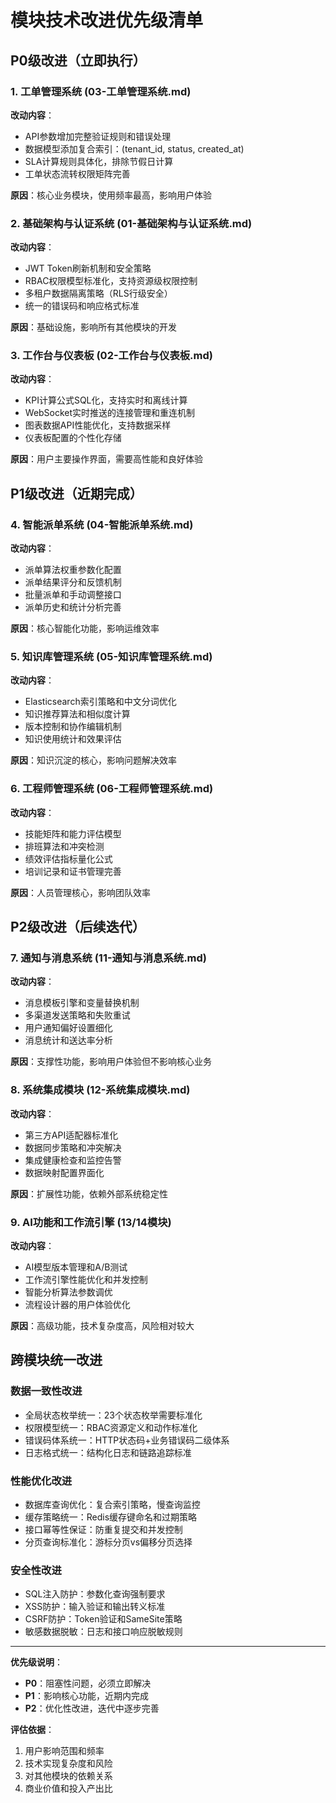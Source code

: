 # 模块技术改进优先级清单

## P0级改进（立即执行）

### 1. 工单管理系统 (03-工单管理系统.md)
**改动内容**：
- API参数增加完整验证规则和错误处理
- 数据模型添加复合索引：(tenant_id, status, created_at)
- SLA计算规则具体化，排除节假日计算
- 工单状态流转权限矩阵完善

**原因**：核心业务模块，使用频率最高，影响用户体验

### 2. 基础架构与认证系统 (01-基础架构与认证系统.md)
**改动内容**：
- JWT Token刷新机制和安全策略
- RBAC权限模型标准化，支持资源级权限控制
- 多租户数据隔离策略（RLS行级安全）
- 统一的错误码和响应格式标准

**原因**：基础设施，影响所有其他模块的开发

### 3. 工作台与仪表板 (02-工作台与仪表板.md)
**改动内容**：
- KPI计算公式SQL化，支持实时和离线计算
- WebSocket实时推送的连接管理和重连机制
- 图表数据API性能优化，支持数据采样
- 仪表板配置的个性化存储

**原因**：用户主要操作界面，需要高性能和良好体验

## P1级改进（近期完成）

### 4. 智能派单系统 (04-智能派单系统.md) 
**改动内容**：
- 派单算法权重参数化配置
- 派单结果评分和反馈机制
- 批量派单和手动调整接口
- 派单历史和统计分析完善

**原因**：核心智能化功能，影响运维效率

### 5. 知识库管理系统 (05-知识库管理系统.md)
**改动内容**：
- Elasticsearch索引策略和中文分词优化
- 知识推荐算法和相似度计算
- 版本控制和协作编辑机制
- 知识使用统计和效果评估

**原因**：知识沉淀的核心，影响问题解决效率

### 6. 工程师管理系统 (06-工程师管理系统.md)
**改动内容**：
- 技能矩阵和能力评估模型
- 排班算法和冲突检测
- 绩效评估指标量化公式
- 培训记录和证书管理完善

**原因**：人员管理核心，影响团队效率

## P2级改进（后续迭代）

### 7. 通知与消息系统 (11-通知与消息系统.md)
**改动内容**：
- 消息模板引擎和变量替换机制
- 多渠道发送策略和失败重试
- 用户通知偏好设置细化
- 消息统计和送达率分析

**原因**：支撑性功能，影响用户体验但不影响核心业务

### 8. 系统集成模块 (12-系统集成模块.md)
**改动内容**：
- 第三方API适配器标准化
- 数据同步策略和冲突解决
- 集成健康检查和监控告警
- 数据映射配置界面化

**原因**：扩展性功能，依赖外部系统稳定性

### 9. AI功能和工作流引擎 (13/14模块)
**改动内容**：
- AI模型版本管理和A/B测试
- 工作流引擎性能优化和并发控制
- 智能分析算法参数调优
- 流程设计器的用户体验优化

**原因**：高级功能，技术复杂度高，风险相对较大

## 跨模块统一改进

### 数据一致性改进
- 全局状态枚举统一：23个状态枚举需要标准化
- 权限模型统一：RBAC资源定义和动作标准化  
- 错误码体系统一：HTTP状态码+业务错误码二级体系
- 日志格式统一：结构化日志和链路追踪标准

### 性能优化改进
- 数据库查询优化：复合索引策略，慢查询监控
- 缓存策略统一：Redis缓存键命名和过期策略
- 接口幂等性保证：防重复提交和并发控制
- 分页查询标准化：游标分页vs偏移分页选择

### 安全性改进
- SQL注入防护：参数化查询强制要求
- XSS防护：输入验证和输出转义标准
- CSRF防护：Token验证和SameSite策略
- 敏感数据脱敏：日志和接口响应脱敏规则

---

**优先级说明**：
- **P0**：阻塞性问题，必须立即解决
- **P1**：影响核心功能，近期内完成
- **P2**：优化性改进，迭代中逐步完善

**评估依据**：
1. 用户影响范围和频率
2. 技术实现复杂度和风险
3. 对其他模块的依赖关系
4. 商业价值和投入产出比